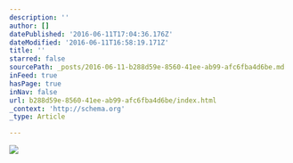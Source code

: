 ```yaml
---
description: ''
author: []
datePublished: '2016-06-11T17:04:36.176Z'
dateModified: '2016-06-11T16:58:19.171Z'
title: ''
starred: false
sourcePath: _posts/2016-06-11-b288d59e-8560-41ee-ab99-afc6fba4d6be.md
inFeed: true
hasPage: true
inNav: false
url: b288d59e-8560-41ee-ab99-afc6fba4d6be/index.html
_context: 'http://schema.org'
_type: Article

---
```

![](https://the-grid-user-content.s3-us-west-2.amazonaws.com/c75ed454-d317-4fbc-a698-83716cd087c0.jpg)
